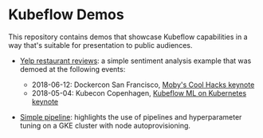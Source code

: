 # Kubeflow Demos

This repository contains demos that showcase Kubeflow capabilities in a way
that's suitable for presentation to public audiences.

* [Yelp restaurant reviews](yelp_demo/): a simple sentiment analysis example
  that was demoed at the following events:

  * 2018-06-12: Dockercon San Francisco, [Moby's Cool Hacks keynote](https://youtu.be/RnWXOAplvjY?t=19m29s)
  * 2018-05-04: Kubecon Copenhagen, [Kubeflow ML on Kubernetes keynote](https://www.youtube.com/watch?v=I6iMznIYwM8)

* [Simple pipeline](simple_pipeline/): highlights the use of pipelines and
  hyperparameter tuning on a GKE cluster with node autoprovisioning.
